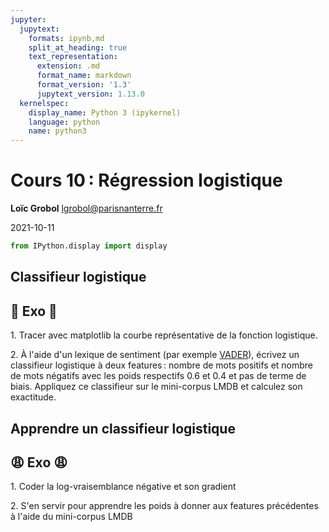 ```yaml
---
jupyter:
  jupytext:
    formats: ipynb,md
    split_at_heading: true
    text_representation:
      extension: .md
      format_name: markdown
      format_version: '1.3'
      jupytext_version: 1.13.0
  kernelspec:
    display_name: Python 3 (ipykernel)
    language: python
    name: python3
---
```


<!-- LTeX: language=fr -->

<!-- #region slideshow={"slide_type": "slide"} -->
Cours 10 : Régression logistique
===============================

**Loïc Grobol** [<lgrobol@parisnanterre.fr>](mailto:lgrobol@parisnanterre.fr)

2021-10-11
<!-- #endregion -->

```python
from IPython.display import display
```

## Classifieur logistique

## 🧠 Exo 🧠

1\. Tracer avec matplotlib la courbe représentative de la fonction logistique.

2\. À l'aide d'un lexique de sentiment (par exemple [VADER](https://github.com/cjhutto/vaderSentiment)), écrivez un classifieur logistique à deux features : nombre
de mots positifs et nombre de mots négatifs avec les poids respectifs $0.6$ et $0.4$ et pas de terme
de biais. Appliquez ce classifieur sur le mini-corpus LMDB et calculez son exactitude.

## Apprendre un classifieur logistique

## 😩 Exo 😩

1\. Coder la log-vraisemblance négative et son gradient

2\. S'en servir pour apprendre les poids à donner aux features précédentes à l'aide du mini-corpus LMDB
